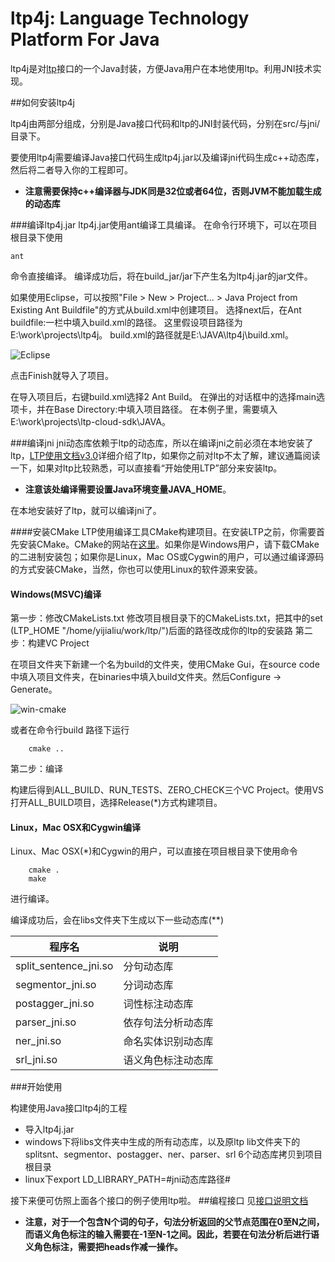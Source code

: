 # ltp4j: Language Technology Platform For Java

ltp4j是对[ltp](https://github.com/ruoshui1126/ltp)接口的一个Java封装，方便Java用户在本地使用ltp。利用JNI技术实现。

##如何安装ltp4j

ltp4j由两部分组成，分别是Java接口代码和ltp的JNI封装代码，分别在src/与jni/目录下。

要使用ltp4j需要编译Java接口代码生成ltp4j.jar以及编译jni代码生成c++动态库，然后将二者导入你的工程即可。
* **注意需要保持c++编译器与JDK同是32位或者64位，否则JVM不能加载生成的动态库**


###编译ltp4j.jar
ltp4j.jar使用ant编译工具编译。 在命令行环境下，可以在项目根目录下使用

    ant

命令直接编译。 编译成功后，将在build_jar/jar下产生名为ltp4j.jar的jar文件。


如果使用Eclipse，可以按照"File > New > Project... > Java Project from Existing Ant Buildfile"的方式从build.xml中创建项目。 选择next后，在Ant buildfile:一栏中填入build.xml的路径。 这里假设项目路径为E:\work\projects\ltp4j。 build.xml的路径就是E:\JAVA\ltp4j\build.xml。

![Eclipse](https://github.com/ruoshui1126/ltp4j/blob/master/doc/java.png)

点击Finish就导入了项目。

在导入项目后，右键build.xml选择2 Ant Build。 在弹出的对话框中的选择main选项卡，并在Base Directory:中填入项目路径。 在本例子里，需要填入E:\work\projects\ltp-cloud-sdk\JAVA。

###编译jni
jni动态库依赖于ltp的动态库，所以在编译jni之前必须在本地安装了ltp，[LTP使用文档v3.0](https://github.com/HIT-SCIR/ltp/blob/master/doc/ltp-document-3.0.md)详细介绍了ltp，如果你之前对ltp不太了解，建议通篇阅读一下，如果对ltp比较熟悉，可以直接看“开始使用LTP”部分来安装ltp。

* **注意该处编译需要设置Java环境变量JAVA_HOME**。

在本地安装好了ltp，就可以编译jni了。

####安装CMake
LTP使用编译工具CMake构建项目。在安装LTP之前，你需要首先安装CMake。CMake的网站在[这里](http://www.cmake.org)。如果你是Windows用户，请下载CMake的二进制安装包；如果你是Linux，Mac OS或Cygwin的用户，可以通过编译源码的方式安装CMake，当然，你也可以使用Linux的软件源来安装。

#### Windows(MSVC)编译

第一步：修改CMakeLists.txt
修改项目根目录下的CMakeLists.txt，把其中的set (LTP_HOME "/home/yijialiu/work/ltp/")后面的路径改成你的ltp的安装路
第二步：构建VC Project

在项目文件夹下新建一个名为build的文件夹，使用CMake Gui，在source code中填入项目文件夹，在binaries中填入build文件夹。然后Configure -> Generate。

![win-cmake](https://github.com/ruoshui1126/ltp4j/blob/master/doc/cmake.png)

或者在命令行build 路径下运行

        cmake ..

第二步：编译

构建后得到ALL_BUILD、RUN_TESTS、ZERO_CHECK三个VC Project。使用VS打开ALL_BUILD项目，选择Release(*)方式构建项目。

#### Linux，Mac OSX和Cygwin编译
Linux、Mac OSX(*)和Cygwin的用户，可以直接在项目根目录下使用命令


        cmake .
        make


进行编译。

编译成功后，会在libs文件夹下生成以下一些动态库(**)

| 程序名 | 说明 |
| ------ | ---- |
| split_sentence_jni.so | 分句动态库 |
| segmentor_jni.so | 分词动态库 |
| postagger_jni.so| 词性标注动态库 |
| parser_jni.so | 依存句法分析动态库 |
| ner_jni.so | 命名实体识别动态库 |
| srl_jni.so | 语义角色标注动态库 |

###开始使用

构建使用Java接口ltp4j的工程
* 导入ltp4j.jar
* windows下将libs文件夹中生成的所有动态库，以及原ltp lib文件夹下的splitsnt、segmentor、postagger、ner、parser、srl 6个动态库拷贝到项目根目录
* linux下export LD_LIBRARY_PATH=#jni动态库路径#

接下来便可仿照上面各个接口的例子使用ltp啦。
##编程接口
见[接口说明文档](https://github.com/ruoshui1126/ltp4j/blob/master/doc/ltp4j-document-1.0.md)
* **注意，对于一个包含N个词的句子，句法分析返回的父节点范围在0至N之间，而语义角色标注的输入需要在-1至N-1之间。因此，若要在句法分析后进行语义角色标注，需要把heads作减一操作。**
